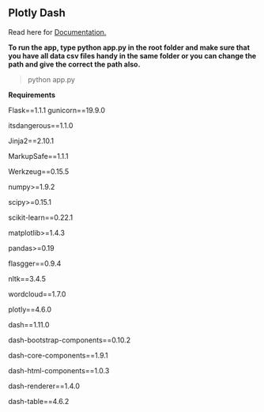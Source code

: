 ## Plotly Dash
Read here for [Documentation.](https://dash.plotly.com/)

**To run the app, type python app.py in the root folder and make sure that you have all data csv files handy in the same folder or you can change the path and give the correct the path also.**

> python app.py


**Requirements**

Flask==1.1.1
gunicorn==19.9.0

itsdangerous==1.1.0

Jinja2==2.10.1

MarkupSafe==1.1.1

Werkzeug==0.15.5

numpy>=1.9.2

scipy>=0.15.1

scikit-learn==0.22.1

matplotlib>=1.4.3

pandas>=0.19

flasgger==0.9.4

nltk==3.4.5

wordcloud==1.7.0

plotly==4.6.0

dash==1.11.0

dash-bootstrap-components==0.10.2

dash-core-components==1.9.1

dash-html-components==1.0.3

dash-renderer==1.4.0

dash-table==4.6.2
